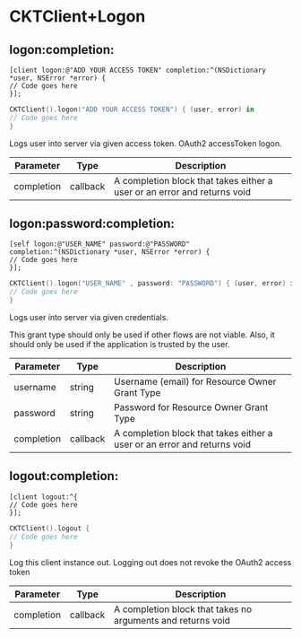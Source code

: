 # CKTClient+Logon

## logon:completion:

```objective_c
[client logon:@"ADD YOUR ACCESS TOKEN" completion:^(NSDictionary *user, NSError *error) {
// Code goes here
}];
```

```swift
CKTClient().logon("ADD YOUR ACCESS TOKEN") { (user, error) in
// Code goes here
}
```

Logs user into server via given access token. OAuth2 accessToken logon.

Parameter | Type |  Description
--------- | ----------- | ---------
completion | callback | A completion block that takes either a user or an error and returns void

## logon:password:completion:

```objective_c
[self logon:@"USER_NAME" password:@"PASSWORD" completion:^(NSDictionary *user, NSError *error) {
// Code goes here
}];
```

```swift
CKTClient().logon("USER_NAME" , password: "PASSWORD") { (user, error) in
// Code goes here
}
```
Logs user into server via given credentials.

This grant type should only be used if other flows are not viable. Also, it should only be used if the application is trusted by the user.

Parameter | Type |  Description
--------- | ----------- | ---------
username | string | Username (email) for Resource Owner Grant Type
password | string |  Password for Resource Owner Grant Type
completion | callback | A completion block that takes either a user or an error and returns void

## logout:completion:

```objective_c
[client logout:^{
// Code goes here
}];
```

```swift
CKTClient().logout {
// Code goes here
}
```

Log this client instance out. Logging out does not revoke the OAuth2
access token

Parameter | Type |  Description
--------- | ----------- | ---------
completion | callback | A completion block that takes no arguments and returns void
